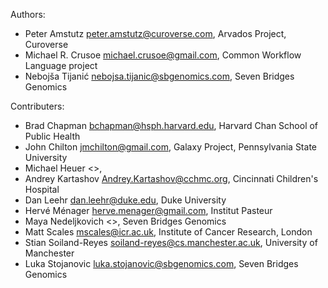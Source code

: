 Authors:

* Peter Amstutz <peter.amstutz@curoverse.com>, Arvados Project, Curoverse
* Michael R. Crusoe <michael.crusoe@gmail.com>, Common Workflow Language
  project
* Nebojša Tijanić <nebojsa.tijanic@sbgenomics.com>, Seven Bridges Genomics

Contributers:

* Brad Chapman <bchapman@hsph.harvard.edu>, Harvard Chan School of Public Health
* John Chilton <jmchilton@gmail.com>, Galaxy Project, Pennsylvania State University
* Michael Heuer <>,
* Andrey Kartashov <Andrey.Kartashov@cchmc.org>, Cincinnati Children's Hospital
* Dan Leehr <dan.leehr@duke.edu>, Duke University
* Hervé Ménager <herve.menager@gmail.com>, Institut Pasteur
* Maya Nedeljkovich <>, Seven Bridges Genomics
* Matt Scales <mscales@icr.ac.uk>, Institute of Cancer Research, London
* Stian Soiland-Reyes [soiland-reyes@cs.manchester.ac.uk](mailto:soiland-reyes@cs.manchester.ac.uk), University of Manchester
* Luka Stojanovic <luka.stojanovic@sbgenomics.com>, Seven Bridges Genomics
